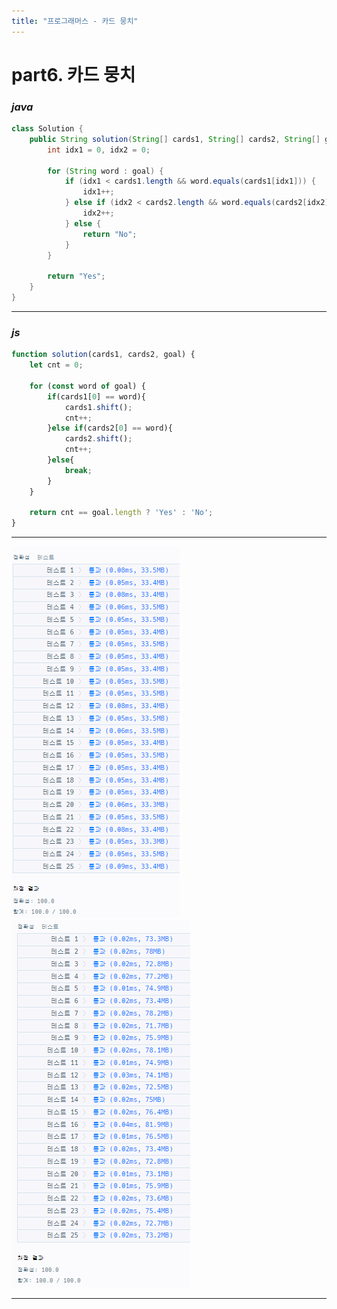 ```yaml
---
title: "프로그래머스 - 카드 뭉치"
---
```



# __part6. 카드 뭉치__


### _java_
```java 
class Solution {
    public String solution(String[] cards1, String[] cards2, String[] goal) {
        int idx1 = 0, idx2 = 0;

        for (String word : goal) {
            if (idx1 < cards1.length && word.equals(cards1[idx1])) {
                idx1++;
            } else if (idx2 < cards2.length && word.equals(cards2[idx2])) {
                idx2++;
            } else {
                return "No";
            }
        }

        return "Yes";
    }
}
```
<hr/>

### _js_
```js 
function solution(cards1, cards2, goal) {
    let cnt = 0;
    
    for (const word of goal) {
        if(cards1[0] == word){
            cards1.shift();
            cnt++;
        }else if(cards2[0] == word){
            cards2.shift();
            cnt++;
        }else{
            break;
        }
    }

    return cnt == goal.length ? 'Yes' : 'No';
}
```
<hr/>

![실행결과_js](/assets/img/2023-07-17-prog6.png)
![실행결과_java](/assets/img/2023-07-17-prog6-java.png)

<hr/>